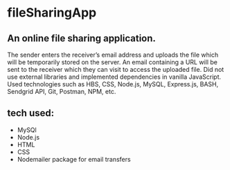 # fileSharingApp

## An online file sharing application.
The sender enters the receiver’s email address
and uploads the file which will be temporarily
stored on the server.
An email containing a URL will be sent to the
receiver which they can visit to access the
uploaded file.
Did not use external libraries and implemented
dependencies in vanilla JavaScript.
Used technologies such as HBS, CSS, Node.js,
MySQL, Express.js, BASH, Sendgrid API, Git,
Postman, NPM, etc.

## tech used:

- MySQl
- Node.js
- HTML
- CSS
- Nodemailer package for email transfers
